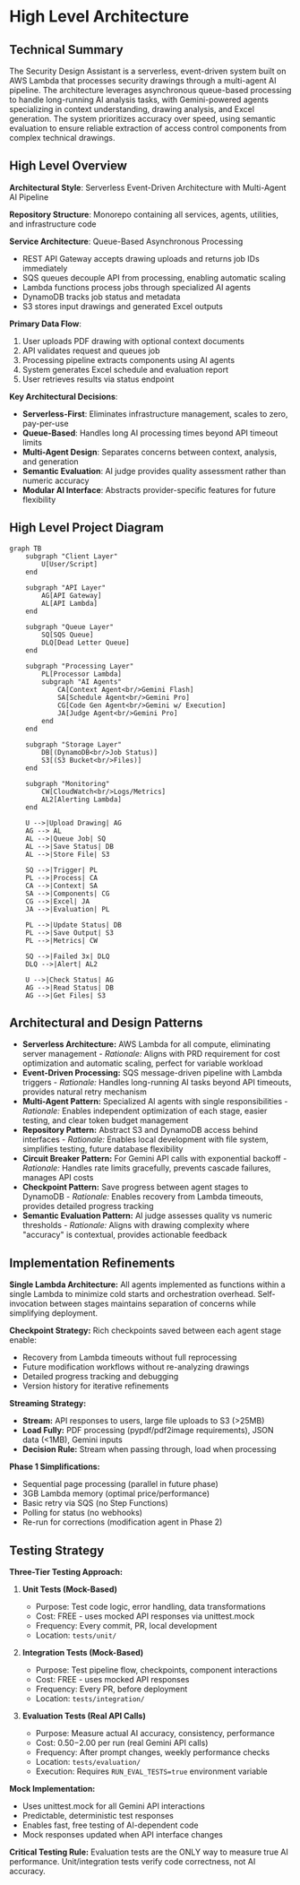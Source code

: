 # High Level Architecture

## Technical Summary

The Security Design Assistant is a serverless, event-driven system built on AWS Lambda that processes security drawings through a multi-agent AI pipeline. The architecture leverages asynchronous queue-based processing to handle long-running AI analysis tasks, with Gemini-powered agents specializing in context understanding, drawing analysis, and Excel generation. The system prioritizes accuracy over speed, using semantic evaluation to ensure reliable extraction of access control components from complex technical drawings.

## High Level Overview

**Architectural Style**: Serverless Event-Driven Architecture with Multi-Agent AI Pipeline

**Repository Structure**: Monorepo containing all services, agents, utilities, and infrastructure code

**Service Architecture**: Queue-Based Asynchronous Processing
- REST API Gateway accepts drawing uploads and returns job IDs immediately
- SQS queues decouple API from processing, enabling automatic scaling
- Lambda functions process jobs through specialized AI agents
- DynamoDB tracks job status and metadata
- S3 stores input drawings and generated Excel outputs

**Primary Data Flow**:
1. User uploads PDF drawing with optional context documents
2. API validates request and queues job
3. Processing pipeline extracts components using AI agents
4. System generates Excel schedule and evaluation report
5. User retrieves results via status endpoint

**Key Architectural Decisions**:
- **Serverless-First**: Eliminates infrastructure management, scales to zero, pay-per-use
- **Queue-Based**: Handles long AI processing times beyond API timeout limits
- **Multi-Agent Design**: Separates concerns between context, analysis, and generation
- **Semantic Evaluation**: AI judge provides quality assessment rather than numeric accuracy
- **Modular AI Interface**: Abstracts provider-specific features for future flexibility

## High Level Project Diagram

```mermaid
graph TB
    subgraph "Client Layer"
        U[User/Script]
    end
    
    subgraph "API Layer"
        AG[API Gateway]
        AL[API Lambda]
    end
    
    subgraph "Queue Layer"
        SQ[SQS Queue]
        DLQ[Dead Letter Queue]
    end
    
    subgraph "Processing Layer"
        PL[Processor Lambda]
        subgraph "AI Agents"
            CA[Context Agent<br/>Gemini Flash]
            SA[Schedule Agent<br/>Gemini Pro]
            CG[Code Gen Agent<br/>Gemini w/ Execution]
            JA[Judge Agent<br/>Gemini Pro]
        end
    end
    
    subgraph "Storage Layer"
        DB[(DynamoDB<br/>Job Status)]
        S3[(S3 Bucket<br/>Files)]
    end
    
    subgraph "Monitoring"
        CW[CloudWatch<br/>Logs/Metrics]
        AL2[Alerting Lambda]
    end
    
    U -->|Upload Drawing| AG
    AG --> AL
    AL -->|Queue Job| SQ
    AL -->|Save Status| DB
    AL -->|Store File| S3
    
    SQ -->|Trigger| PL
    PL -->|Process| CA
    CA -->|Context| SA
    SA -->|Components| CG
    CG -->|Excel| JA
    JA -->|Evaluation| PL
    
    PL -->|Update Status| DB
    PL -->|Save Output| S3
    PL -->|Metrics| CW
    
    SQ -->|Failed 3x| DLQ
    DLQ -->|Alert| AL2
    
    U -->|Check Status| AG
    AG -->|Read Status| DB
    AG -->|Get Files| S3
```

## Architectural and Design Patterns

- **Serverless Architecture:** AWS Lambda for all compute, eliminating server management - _Rationale:_ Aligns with PRD requirement for cost optimization and automatic scaling, perfect for variable workload
- **Event-Driven Processing:** SQS message-driven pipeline with Lambda triggers - _Rationale:_ Handles long-running AI tasks beyond API timeouts, provides natural retry mechanism
- **Multi-Agent Pattern:** Specialized AI agents with single responsibilities - _Rationale:_ Enables independent optimization of each stage, easier testing, and clear token budget management
- **Repository Pattern:** Abstract S3 and DynamoDB access behind interfaces - _Rationale:_ Enables local development with file system, simplifies testing, future database flexibility
- **Circuit Breaker Pattern:** For Gemini API calls with exponential backoff - _Rationale:_ Handles rate limits gracefully, prevents cascade failures, manages API costs
- **Checkpoint Pattern:** Save progress between agent stages to DynamoDB - _Rationale:_ Enables recovery from Lambda timeouts, provides detailed progress tracking
- **Semantic Evaluation Pattern:** AI judge assesses quality vs numeric thresholds - _Rationale:_ Aligns with drawing complexity where "accuracy" is contextual, provides actionable feedback

## Implementation Refinements

**Single Lambda Architecture:** All agents implemented as functions within a single Lambda to minimize cold starts and orchestration overhead. Self-invocation between stages maintains separation of concerns while simplifying deployment.

**Checkpoint Strategy:** Rich checkpoints saved between each agent stage enable:
- Recovery from Lambda timeouts without full reprocessing
- Future modification workflows without re-analyzing drawings
- Detailed progress tracking and debugging
- Version history for iterative refinements

**Streaming Strategy:**
- **Stream:** API responses to users, large file uploads to S3 (>25MB)
- **Load Fully:** PDF processing (pypdf/pdf2image requirements), JSON data (<1MB), Gemini inputs
- **Decision Rule:** Stream when passing through, load when processing

**Phase 1 Simplifications:**
- Sequential page processing (parallel in future phase)
- 3GB Lambda memory (optimal price/performance)
- Basic retry via SQS (no Step Functions)
- Polling for status (no webhooks)
- Re-run for corrections (modification agent in Phase 2)

## Testing Strategy

**Three-Tier Testing Approach:**

1. **Unit Tests (Mock-Based)**
   - Purpose: Test code logic, error handling, data transformations
   - Cost: FREE - uses mocked API responses via unittest.mock
   - Frequency: Every commit, PR, local development
   - Location: `tests/unit/`

2. **Integration Tests (Mock-Based)**
   - Purpose: Test pipeline flow, checkpoints, component interactions
   - Cost: FREE - uses mocked API responses
   - Frequency: Every PR, before deployment
   - Location: `tests/integration/`

3. **Evaluation Tests (Real API Calls)**
   - Purpose: Measure actual AI accuracy, consistency, performance
   - Cost: $0.50-$2.00 per run (real Gemini API calls)
   - Frequency: After prompt changes, weekly performance checks
   - Location: `tests/evaluation/`
   - Execution: Requires `RUN_EVAL_TESTS=true` environment variable

**Mock Implementation:**
- Uses unittest.mock for all Gemini API interactions
- Predictable, deterministic test responses
- Enables fast, free testing of AI-dependent code
- Mock responses updated when API interface changes

**Critical Testing Rule:** Evaluation tests are the ONLY way to measure true AI performance. Unit/integration tests verify code correctness, not AI accuracy.
